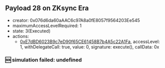 ## Payload 28 on ZKsync Era

- creator: 0x076d6da60aAAC6c97A8a0fE8057f9564203Ee545
- maximumAccessLevelRequired: 1
- state: 3(Executed)
- actions:
  - [0xE7dBD6023B9c7eD90f65CE61458B7b4A5c22A1Fa](https://era.zksync.network//tx/0xE7dBD6023B9c7eD90f65CE61458B7b4A5c22A1Fa), accessLevel: 1, withDelegateCall: true, value: 0, signature: execute(), callData: 0x

### :sos: simulation failed: undefined
